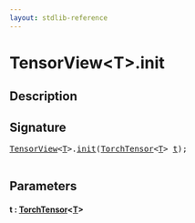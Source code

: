 ```yaml
---
layout: stdlib-reference
---
```


# TensorView\<T\>\.init

## Description





## Signature 

<pre>
<a href="index.html" class="code_type">TensorView</a>&lt;<a href="index.html#typeparam-T" class="code_type">T</a>&gt;.<a href="init.html">init</a>(<a href="../torchtensor-05/index.html" class="code_type">TorchTensor</a>&lt;<a href="index.html#typeparam-T" class="code_type">T</a>&gt; <a href="init.html#decl-t" class="code_param">t</a>);

</pre>

## Parameters

####  <a id="decl-t"></a>t  : [TorchTensor](../torchtensor-05/index.html)\<[T](../torchtensor-05/index.html#typeparam-T)\>


